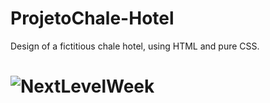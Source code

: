 # ProjetoChale-Hotel
Design of a fictitious chale hotel, using HTML and pure CSS.

<h1 >
  <img alt="NextLevelWeek" title="#NextLevelWeek" src="./assets/Chale1.png.png" />
</h1>